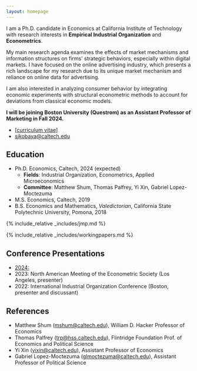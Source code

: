 ```yaml
---
layout: homepage
---
```


I am a Ph.D. candidate in Economics at California Institute of Technology with research interests in **Empirical Industrial Organization** and **Econometrics**. 

My main research agenda examines the effects of market mechanisms and information structures on firms' strategic behaviors, especially within digital markets. I have focused on the online advertising industry, which presents a rich landscape for my research due to its unique market mechanism and reliance on online data for advertising. 

I am also interested in analyzing consumer behavior by integrating economic experiments with structural econometric methods to account for deviations from classical economic models.

**I will be joining Boston University (Questrom) as an Assistant Professor of Marketing in Fall 2024.** 
- [[curriculum vitae]](assets/files/shunto-kobayashi-cv.pdf)
- <sjkobaya@caltech.edu>

## Education
- Ph.D. Economics, Caltech, 2024 (expected)
  - **Fields**: Industrial Organization, Econometrics, Applied Microeconomics
  - **Committee**: Matthew Shum, Thomas Palfrey, Yi Xin, Gabriel Lopez-Moctezuma 
- M.S. Economics, Caltech, 2019
- B.S. Economics and Mathematics, *Valedictorian*, California State Polytechnic University, Pomona, 2018

{% include_relative _includes/jmp.md %}

{% include_relative _includes/workingpapers.md %}

## Conference Presentations
- [2024:](assets/files/shunto-kobayashi-iioc.pdf)
- 2023: North American Meeting of the Econometric Society (Los Angeles, presenter)
- 2022: International Industrial Organization Conference (Boston, presenter and discussant)

## References
- Matthew Shum (<mshum@caltech.edu>), William D. Hacker Professor of Economics
- Thomas Palfrey (<trp@hss.caltech.edu>), Flintridge Foundation Prof. of Economics and Political Science
- Yi Xin (<yixin@caltech.edu>), Assistant Professor of Economics
- Gabriel Lopez-Moctezuma (<glmoctezuma@caltech.edu>),  Assistant Professor of Political Science

<!-- {% include_relative _includes/publications.md %} -->


<!-- {% include_relative _includes/services.md %} -->

